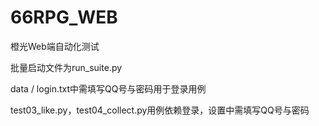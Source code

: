 # 66RPG_WEB
橙光Web端自动化测试

批量启动文件为run_suite.py

data / login.txt中需填写QQ号与密码用于登录用例

test03_like.py，test04_collect.py用例依赖登录，设置中需填写QQ号与密码

